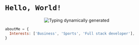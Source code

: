 <h1>
  <code> Hello, World! </code>
</h1>

<div align="center">
    <img
      alt="Typing dynamically generated"
      src="https://readme-typing-svg.herokuapp.com?color=67D2F0&size=24&center=true&vCenter=true&multiline=true&height=80&lines=Welcome+to+my+Github"
    />
</div>

```javascript
  aboutMe = {
    Interests: ['Business', 'Sports', 'Full stack developer'],
  }
```


